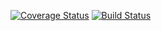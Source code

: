 [![Coverage Status](https://coveralls.io/repos/github/jfrancos/rm-back/badge.svg?branch=master)](https://coveralls.io/github/jfrancos/rm-back?branch=master)
[![Build Status](https://travis-ci.com/jfrancos/rm-back.svg?token=g8topzLNmmkvncdFmJ1u&branch=master)](https://travis-ci.com/jfrancos/rm-back)
